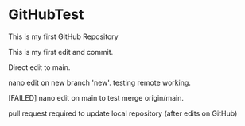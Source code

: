 # GitHubTest
This is my first GitHub Repository

This is my first edit and commit.

Direct edit to main.

nano edit on new branch 'new'. testing remote working.

[FAILED] nano edit on main to test merge origin/main.

pull request required to update local repository (after edits on GitHub)
